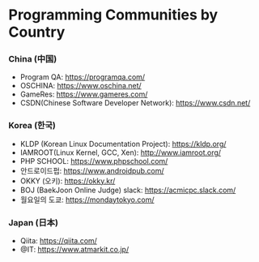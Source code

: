 # Programming Communities by Country



### China (中国)

- Program QA: https://programqa.com/
- OSCHINA: https://www.oschina.net/
- GameRes: https://www.gameres.com/
- CSDN(Chinese Software Developer Network): https://www.csdn.net/



### Korea (한국)

- KLDP (Korean Linux Documentation Project): https://kldp.org/
- IAMROOT(Linux Kernel, GCC, Xen): http://www.iamroot.org/
- PHP SCHOOL: https://www.phpschool.com/
- 안드로이드펍: https://www.androidpub.com/
- OKKY (오키): https://okky.kr/
- BOJ (BaekJoon Online Judge) slack: https://acmicpc.slack.com/
- 월요일의 도쿄: https://mondaytokyo.com/



### Japan (日本)

- Qiita: https://qiita.com/
- @IT: https://www.atmarkit.co.jp/
